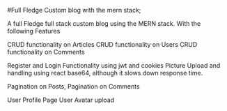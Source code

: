 #Full Fledge Custom blog with the mern stack;

A full Fledge full stack custom blog using the MERN stack.
With the following Features

CRUD functionality on Articles
CRUD functionality on Users
CRUD functionality on Comments

Register and Login Functionality  using jwt and cookies
Picture Upload and handling using react base64, although it slows down response time.

Pagination on Posts,
Pagination on Comments

User Profile Page
User Avatar upload


